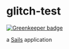 # glitch-test

[![Greenkeeper badge](https://badges.greenkeeper.io/waricoma/glitch-test.svg)](https://greenkeeper.io/)

a [Sails](http://sailsjs.org) application
